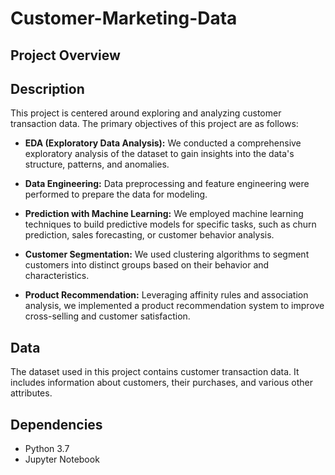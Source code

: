 # Customer-Marketing-Data

## Project Overview

## Description
This project is centered around exploring and analyzing customer transaction data. The primary objectives of this project are as follows:

- **EDA (Exploratory Data Analysis):** We conducted a comprehensive exploratory analysis of the dataset to gain insights into the data's structure, patterns, and anomalies.

- **Data Engineering:** Data preprocessing and feature engineering were performed to prepare the data for modeling.

- **Prediction with Machine Learning:** We employed machine learning techniques to build predictive models for specific tasks, such as churn prediction, sales forecasting, or customer behavior analysis.

- **Customer Segmentation:** We used clustering algorithms to segment customers into distinct groups based on their behavior and characteristics.

- **Product Recommendation:** Leveraging affinity rules and association analysis, we implemented a product recommendation system to improve cross-selling and customer satisfaction.

## Data
The dataset used in this project contains customer transaction data. It includes information about customers, their purchases, and various other attributes.

## Dependencies
- Python 3.7
- Jupyter Notebook
